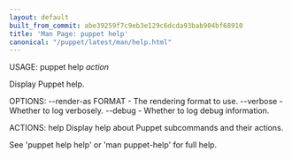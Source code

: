 ```yaml
---
layout: default
built_from_commit: abe39259f7c9eb3e129c6dcda93bab904bf68910
title: 'Man Page: puppet help'
canonical: "/puppet/latest/man/help.html"
---
```


<div class='mp'>
<p>USAGE: puppet help <var>action</var></p>

<p>Display Puppet help.</p>

<p>OPTIONS:
  --render-as FORMAT             - The rendering format to use.
  --verbose                      - Whether to log verbosely.
  --debug                        - Whether to log debug information.</p>

<p>ACTIONS:
  help    Display help about Puppet subcommands and their actions.</p>

<p>See 'puppet help help' or 'man puppet-help' for full help.</p>

</div>
